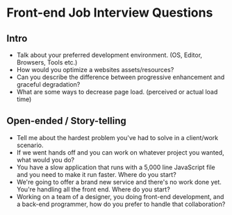 Front-end Job Interview Questions
===================

## Intro
* Talk about your preferred development environment. (OS, Editor, Browsers, Tools etc.)
* How would you optimize a websites assets/resources?
* Can you describe the difference between progressive enhancement and graceful degradation?
* What are some ways to decrease page load. (perceived or actual load time)

## Open-ended / Story-telling
* Tell me about the hardest problem you've had to solve in a client/work scenario.
* If we went hands off and you can work on whatever project you wanted, what would you do?
* You have a slow application that runs with a 5,000 line JavaScript file and you need to make it run faster. Where do you start?
* We're going to offer a brand new service and there's no work done yet. You're handling all the front end. Where do you start?
* Working on a team of a designer, you doing front-end development, and a back-end programmer, how do you prefer to handle that collaboration?
